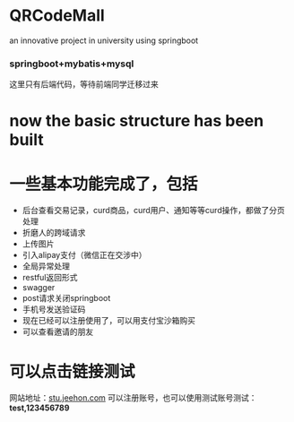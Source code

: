 # QRCodeMall
an innovative project in university using springboot
### springboot+mybatis+mysql
这里只有后端代码，等待前端同学迁移过来
# now the basic structure has been built
# 一些基本功能完成了，包括
- 后台查看交易记录，curd商品，curd用户、通知等等curd操作，都做了分页处理
- 折磨人的跨域请求
- 上传图片
- 引入alipay支付（微信正在交涉中）
- 全局异常处理
- restful返回形式
- swagger
- post请求关闭springboot
- 手机号发送验证码
- 现在已经可以注册使用了，可以用支付宝沙箱购买
- 可以查看邀请的朋友
# 可以点击链接测试
网站地址：[stu.jeehon.com](http://stu.jeehon.com/public)
可以注册账号，也可以使用测试账号测试： __test,123456789__

